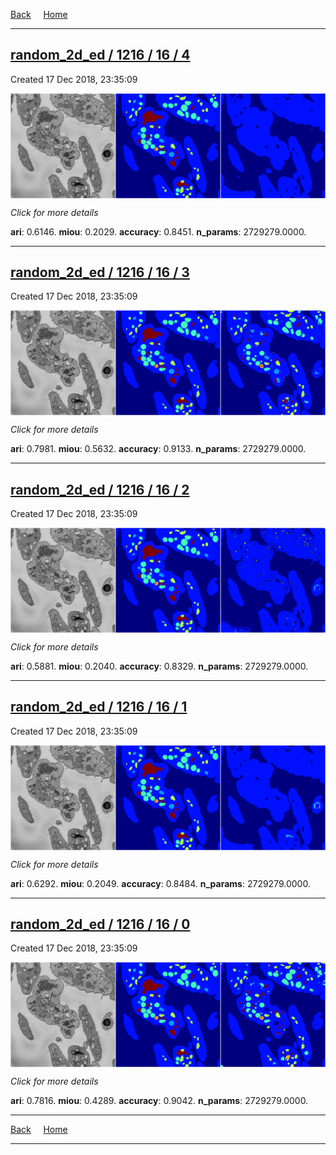 
[Back](..)&nbsp;&nbsp;&nbsp;&nbsp;&nbsp;[Home](https://leapmanlab.github.io/snapshots)

---

<div class="summary"><a href="4"><h2>random_2d_ed / 1216 / 16 / 4</h2></a><p>Created 17 Dec 2018, 23:35:09
</p><a href="4"><img src="4/media/summary.png" align="center"></a><p>
<i>Click for more details</i>
</p></div>

**ari**: 0.6146. **miou**: 0.2029. **accuracy**: 0.8451. **n_params**: 2729279.0000. 

---

<div class="summary"><a href="3"><h2>random_2d_ed / 1216 / 16 / 3</h2></a><p>Created 17 Dec 2018, 23:35:09
</p><a href="3"><img src="3/media/summary.png" align="center"></a><p>
<i>Click for more details</i>
</p></div>

**ari**: 0.7981. **miou**: 0.5632. **accuracy**: 0.9133. **n_params**: 2729279.0000. 

---

<div class="summary"><a href="2"><h2>random_2d_ed / 1216 / 16 / 2</h2></a><p>Created 17 Dec 2018, 23:35:09
</p><a href="2"><img src="2/media/summary.png" align="center"></a><p>
<i>Click for more details</i>
</p></div>

**ari**: 0.5881. **miou**: 0.2040. **accuracy**: 0.8329. **n_params**: 2729279.0000. 

---

<div class="summary"><a href="1"><h2>random_2d_ed / 1216 / 16 / 1</h2></a><p>Created 17 Dec 2018, 23:35:09
</p><a href="1"><img src="1/media/summary.png" align="center"></a><p>
<i>Click for more details</i>
</p></div>

**ari**: 0.6292. **miou**: 0.2049. **accuracy**: 0.8484. **n_params**: 2729279.0000. 

---

<div class="summary"><a href="0"><h2>random_2d_ed / 1216 / 16 / 0</h2></a><p>Created 17 Dec 2018, 23:35:09
</p><a href="0"><img src="0/media/summary.png" align="center"></a><p>
<i>Click for more details</i>
</p></div>

**ari**: 0.7816. **miou**: 0.4289. **accuracy**: 0.9042. **n_params**: 2729279.0000. 

---

[Back](..)&nbsp;&nbsp;&nbsp;&nbsp;&nbsp;[Home](https://leapmanlab.github.io/snapshots)

---